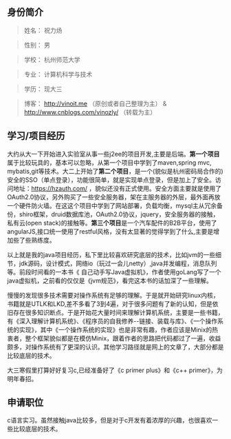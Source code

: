 ## 身份简介

>姓名： 祝力炀

>性别： 男

>学校： 杭州师范大学

>专业： 计算机科学与技术

>学历： 现大三

>博客： http://vinoit.me （原创或者自己整理为主） & http://www.cnblogs.com/vinozly/ （转载为主）

## 学习/项目经历
大约从大一下开始进入实验室从事一些j2ee的项目开发,主要是后端。**第一个项目**属于比较玩具的，基本可以忽略，从第一个项目中学到了maven,spring mvc, mybatis,git等技术。大二上开始了**第二个项目**，是一个(貌似是杭州密码局合作的)安全的SSO（单点登录），功能很简单，就是实现单点登录，但是加上了安全。访问地址：https://hzauth.com/ ，貌似还没有正式使用。安全方面主要就是使用了OAuth2.0协议，另外购买了一些安全服务器，架在主服务器的外层，最外面再放一个硬件防火墙。在这这个项目中学到了网站部署，负载均衡，mysql主从冗余备份，shiro框架，druid数据库池，OAuth2.0协议，jquery，安全服务器的接触，私有云(open stack)的接触等。**第三个项目**是一个汽车配件的B2B平台，使用了angularJS,接口统一使用了restful风格，没有太显著的觉得学到了什么,主要是增加些了些熟练度。

以上就是我的java项目经历，私下里比较喜欢研究底层的技术，比如jvm的一些细节，jdk源码，设计模式，网络io（玩过一会儿netty）,java并发编程，消息队列等。前段时间看的一本书《 自己动手写Java虚拟机》，作者使用goLang写了一个java虚拟机，之前看的仅仅是《jvm规范》，看完这本书的话加深了一些理解。

慢慢的发现很多技术需要对操作系统有足够的理解。于是就开始研究linux内核，书籍就是UTLK和LKD,差不多看了3到4遍，对于很多问题有了新的认知，但是依旧存在很多知识断点。于是开始花大量时间来理解计算机系统，主要是一些书籍，有《深入理解计算机系统》、《程序员的自我修养--链接、装载与库》、《一个操作系统的实现》，其中《一个操作系统的实现》也是非常有趣，作者应该是Minix的热衷者，整个框架貌似都是在模仿Minix，跟着作者的思路把代码都过了一遍，收益颇多，对操作系统有了更深的认识。其他学习路径就是网上的文章了，大部分都是比较底层的技术。

大三寒假里打算好好复习c,已经准备好了《c primer plus》和《c++ primer》，为明年春招。
## 申请职位

c语言实习。虽然接触java比较多，但是对于c开发有着浓厚的兴趣，也很喜欢一些比较底层的技术。
